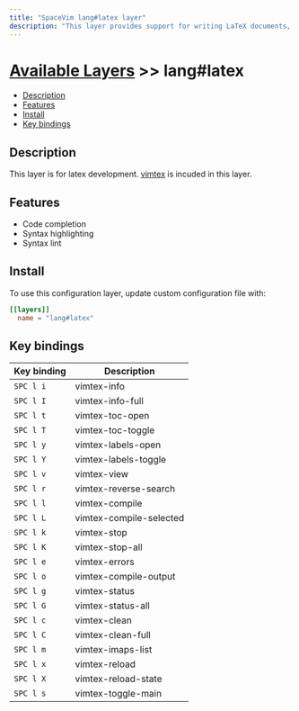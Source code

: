 ```yaml
---
title: "SpaceVim lang#latex layer"
description: "This layer provides support for writing LaTeX documents, including syntax highlighting, code completion, formatting etc."
---
```


# [Available Layers](../../) >> lang#latex

<!-- vim-markdown-toc GFM -->

- [Description](#description)
- [Features](#features)
- [Install](#install)
- [Key bindings](#key-bindings)

<!-- vim-markdown-toc -->

## Description

This layer is for latex development. [vimtex](https://github.com/lervag/vimtex) is incuded in this layer.

## Features

- Code completion
- Syntax highlighting
- Syntax lint

## Install

To use this configuration layer, update custom configuration file with:

```toml
[[layers]]
  name = "lang#latex"
```

## Key bindings

| Key binding | Description             |
| ----------- | ----------------------- |
| `SPC l i`   | vimtex-info             |
| `SPC l I`   | vimtex-info-full        |
| `SPC l t`   | vimtex-toc-open         |
| `SPC l T`   | vimtex-toc-toggle       |
| `SPC l y`   | vimtex-labels-open      |
| `SPC l Y`   | vimtex-labels-toggle    |
| `SPC l v`   | vimtex-view             |
| `SPC l r`   | vimtex-reverse-search   |
| `SPC l l`   | vimtex-compile          |
| `SPC l L`   | vimtex-compile-selected |
| `SPC l k`   | vimtex-stop             |
| `SPC l K`   | vimtex-stop-all         |
| `SPC l e`   | vimtex-errors           |
| `SPC l o`   | vimtex-compile-output   |
| `SPC l g`   | vimtex-status           |
| `SPC l G`   | vimtex-status-all       |
| `SPC l c`   | vimtex-clean            |
| `SPC l C`   | vimtex-clean-full       |
| `SPC l m`   | vimtex-imaps-list       |
| `SPC l x`   | vimtex-reload           |
| `SPC l X`   | vimtex-reload-state     |
| `SPC l s`   | vimtex-toggle-main      |
